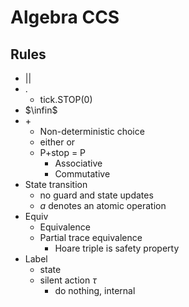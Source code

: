 # Algebra CCS

## Rules

+ ||
+ .
  + tick.STOP(0)
+ $\infin$
+ \+
  + Non-deterministic choice
  + either or
  + P+stop = P
    + Associative
    + Commutative
+ State transition
  + no guard and state updates
  + $a$ denotes an atomic operation
+ Equiv
  + Equivalence
  + Partial trace equivalence
    + Hoare triple is safety property
+ Label
  + state
  + silent action $\tau$
    + do nothing, internal
